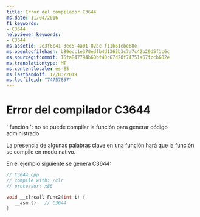 ```yaml
---
title: Error del compilador C3644
ms.date: 11/04/2016
f1_keywords:
- C3644
helpviewer_keywords:
- C3644
ms.assetid: 2e3f6c41-3ec5-4a01-82bc-f11b61ebe68e
ms.openlocfilehash: b89ecc1e370edfb4d1365b3c7a7c42b29d5f1c6c
ms.sourcegitcommit: 16fa847794b60bf40c67d20f74751a67fccb602e
ms.translationtype: MT
ms.contentlocale: es-ES
ms.lasthandoff: 12/03/2019
ms.locfileid: "74757857"
---
```

# <a name="compiler-error-c3644"></a>Error del compilador C3644

' función ': no se puede compilar la función para generar código administrado

La presencia de algunas palabras clave en una función hará que la función se compile en modo nativo.

En el ejemplo siguiente se genera C3644:

```cpp
// C3644.cpp
// compile with: /clr
// processor: x86

void __clrcall Func2(int i) {
   __asm {}   // C3644
}
```
